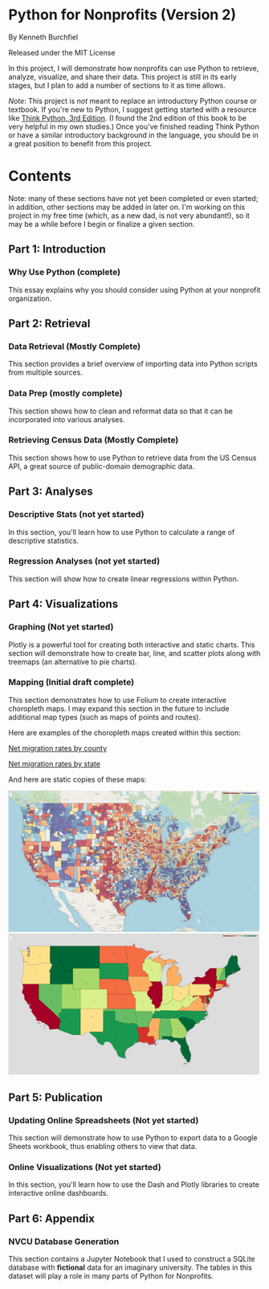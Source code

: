 # Python for Nonprofits (Version 2)

By Kenneth Burchfiel

Released under the MIT License

In this project, I will demonstrate how nonprofits can use Python to retrieve, analyze, visualize, and share their data. This project is still in its early stages, but I plan to add a number of sections to it as time allows.

*Note*: This project is *not* meant to replace an introductory Python course or textbook. If you're new to Python, I suggest getting started with a resource like [Think Python, 3rd Edition](https://greenteapress.com/wp/think-python-3rd-edition/). (I found the 2nd edition of this book to be very helpful in my own studies.) Once you've finished reading Think Python or have a similar introductory background in the language, you should be in a great position to benefit from this project.

# Contents

Note: many of these sections have not yet been completed or even started; in addition, other sections may be added in later on. I'm working on this project in my free time (which, as a new dad, is not very abundant!), so it may be a while before I begin or finalize a given section.

## Part 1: Introduction

### Why Use Python (complete)

This essay explains why you should consider using Python at your nonprofit organization.

## Part 2: Retrieval

### Data Retrieval (Mostly Complete)

This section provides a brief overview of importing data into Python scripts from multiple sources.

### Data Prep (mostly complete)

This section shows how to clean and reformat data so that it can be incorporated into various analyses.

### Retrieving Census Data (Mostly Complete)

This section shows how to use Python to retrieve data from the US Census API, a great source of public-domain demographic data.

## Part 3: Analyses

### Descriptive Stats (not yet started)

In this section, you'll learn how to use Python to calculate a range of descriptive statistics.

### Regression Analyses (not yet started)

This section will show how to create linear regressions within Python. 

## Part 4: Visualizations

### Graphing (Not yet started)

Plotly is a powerful tool for creating both interactive and static charts. This section will demonstrate how to create bar, line, and scatter plots along with treemaps (an alternative to pie charts).

### Mapping (Initial draft complete)

This section demonstrates how to use Folium to create interactive choropleth maps. I may expand this section in the future to include additional map types (such as maps of points and routes).

Here are examples of the choropleth maps created within this section:

[Net migration rates by county](https://sites.google.com/view/pfn2-choropleth-maps/net-migration-by-county)

[Net migration rates by state](https://sites.google.com/view/pfn2-choropleth-maps/net-migration-by-state?authuser=0)

And here are static copies of these maps:

<img src="https://raw.githubusercontent.com/kburchfiel/pfn_2/main/Mapping/map_screenshots/net_migration_rate_county_2020-2023.png" width="500"/>

<img src="https://raw.githubusercontent.com/kburchfiel/pfn_2/main/Mapping/map_screenshots/net_migration_rate_state_2020-2023.png" width="500"/>

## Part 5: Publication

### Updating Online Spreadsheets (Not yet started)

This section will demonstrate how to use Python to export data to a Google Sheets workbook, thus enabling others to view that data.

### Online Visualizations (Not yet started)

In this section, you'll learn how to use the Dash and Plotly libraries to create interactive online dashboards.

## Part 6: Appendix

### NVCU Database Generation

This section contains a Jupyter Notebook that I used to construct a SQLite database with **fictional** data for an imaginary university. The tables in this dataset will play a role in many parts of Python for Nonprofits.